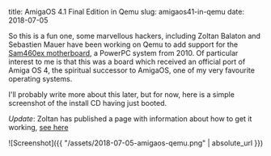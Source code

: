 title: AmigaOS 4.1 Final Edition in Qemu
slug: amigaos41-in-qemu
date: 2018-07-05


So this is a fun one, some marvellous hackers, including Zoltan Balaton and Sebastien Mauer have been working on Qemu to add support for the [Sam460ex motherboard](https://en.wikipedia.org/wiki/Sam460ex), a PowerPC system from 2010. Of particular interest to me is that this was a board which received an official port of Amiga OS 4, the spiritual successor to AmigaOS, one of my very favourite operating systems.

I'll probably write more about this later, but for now, here is a simple screenshot of the install CD having just booted.

*Update*: Zoltan has published a page with information about how to get it working, [see here](http://zero.eik.bme.hu/~balaton/qemu/amiga/)

![Screenshot]({{ "/assets/2018-07-05-amigaos-qemu.png" | absolute_url }})
